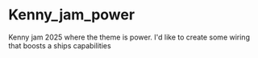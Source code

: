 # Kenny_jam_power
Kenny jam 2025 where the theme is power. I'd like to create some wiring that boosts a ships capabilities
